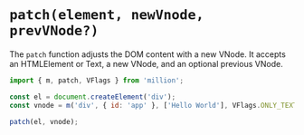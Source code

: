 # `patch(element, newVnode, prevVNode?)`

The `patch` function adjusts the DOM content with a new VNode. It accepts an HTMLElement or Text, a new VNode, and an optional previous VNode.

```js
import { m, patch, VFlags } from 'million';

const el = document.createElement('div');
const vnode = m('div', { id: 'app' }, ['Hello World'], VFlags.ONLY_TEXT_CHILDREN);

patch(el, vnode);
```
